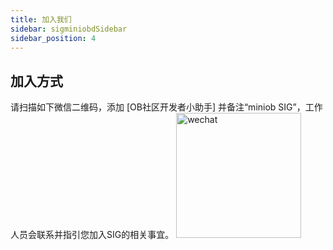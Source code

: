 ```yaml
---
title: 加入我们
sidebar: sigminiobdSidebar
sidebar_position: 4
---
```



## 加入方式
请扫描如下微信二维码，添加 [OB社区开发者小助手] 并备注“miniob SIG”，工作人员会联系并指引您加入SIG的相关事宜。
<img src="/img/sig/sig_helper_wechat.png" alt="wechat" width="200" height="auto" />
